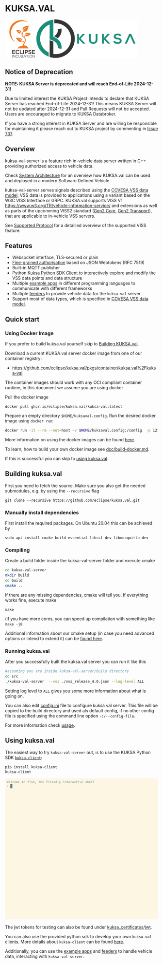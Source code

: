 # KUKSA.VAL
![kuksa.val Logo](../doc/pictures/logo.png)


## Notice of Deprecation

**NOTE: KUKSA Server is deprecated and will reach End-of-Life 2024-12-31!**

Due to limited interest the KUKSA Project intends to declare that KUKSA Server has reached End-of-Life 2024-12-31!
This means KUKSA Server will not be updated after 2024-12-31 and Pull Requests will not
be accepted. Users are encouraged to migrate to KUKSA Databroker.

If you have a strong interest in KUKSA Server and are willing be responsible for maintaining it please reach out to KUKSA project by commenting in
[Issue 737](https://github.com/eclipse/kuksa.val/issues/737).

## Overview

kuksa-val-server is a feature rich in-vehicle data server written in C++ providing authorized access to vehicle data.


Check [System Architecture](../doc/system-architecture.md) for an overview how KUKSA.val can be used and deployed in a modern Software Defined Vehicle.

kuksa-val-server serves signals described using the [COVESA VSS data model](https://github.com/COVESA/vehicle_signal_specification). VSS data is provided to applications using a variant based on the W3C VISS Interface or GRPC. KUKSA.val supports VISS V1 https://www.w3.org/TR/vehicle-information-service/ and extensions as well as parts of the upcomming VISS2 standard ([Gen2 Core](https://raw.githack.com/w3c/automotive/gh-pages/spec/VISSv2_Core.html), [Gen2 Transport](https://raw.githack.com/w3c/automotive/gh-pages/spec/VISSv2_Transport.html)), that are applicable to in-vehicle VSS servers.

See [Supported Protocol](../doc/protocol/README.md) for a detailled overview of the supported VISS feature.

## Features
 - Websocket interface, TLS-secured or plain
 - [Fine-grained authorisation](../doc/KUKSA.val_server/jwt.md) based on JSON Webtokens (RFC 7519)
 - Built-in MQTT publisher
 - Python [Kuksa Python SDK Client](https://github.com/eclipse-kuksa/kuksa-python-sdk) to interactively explore and modify the VSS data points and data structure
 - Multiple [example apps](../kuksa_apps) in different programming languages to communicate with different frameworks
 - Multiple [feeders](https://github.com/eclipse/kuksa.val.feeders/tree/main) to provide vehicle data for the `kuksa.val` server
 - Support most of data types, which is specified in [COVESA VSS data model](https://covesa.github.io/vehicle_signal_specification/rule_set/data_entry/data_types/).


## Quick start

### Using Docker Image
If you prefer to build kuksa.val yourself skip to [Building KUKSA.val](#building-kuksaval).

Download a current KUKSA.val server docker image from one of our container registry:

- https://github.com/eclipse/kuksa.val/pkgs/container/kuksa.val%2Fkuksa-val

The container images should work with any OCI compliant container runtime, in this document we assume you are using docker

Pull the docker image

```
docker pull ghcr.io/eclipse/kuksa.val/kuksa-val:latest
```


Prepare an empty directory `$HOME/kuksaval.config`.  Run the desired docker image using `docker run`:

```bash
docker run -it --rm --net=host -v $HOME/kuksaval.config:/config  -p 127.0.0.1:8090:8090 -e LOG_LEVEL=ALL ghcr.io/eclipse/kuksa.val/kuksa-val:master
```

More information on using the docker images can be found [here](../doc/KUKSA.val_server/run-docker.md).

To learn, how to build your own docker image see [doc/build-docker.md](../doc/KUKSA.val_server/build-docker.md).

If this is successful you can skip to [using kuksa.val](#using-kuksaval).

## Building kuksa.val

First you need to fetch the source. Make sure you also get the needed submodules, e.g. by using the `--recursive` flag

```
git clone --recursive https://github.com/eclipse/kuksa.val.git
```

### Manually install dependencies
First install the required packages. On Ubuntu 20.04 this can be achieved by

```
sudo apt install cmake build-essential libssl-dev libmosquitto-dev
```


### Compiling
Create a build folder inside the kuksa-val-server folder and execute cmake

```bash
cd kuksa-val-server
mkdir build
cd build
cmake ..
```
If there are any missing dependencies, cmake will tell you. If everything works fine, execute make

```
make
```

(if you have more cores, you can speed up compilation with something like  `make -j8`

Additional information about our cmake setup (in case you need advanced options or intend to extend it) can be [found here](../doc/KUKSA.val_server/cmake.md).

### Running kuksa.val
After you successfully built the kuksa.val server you can run it like this

```bash
#assuming you are inside kuksa-val-server/build directory
cd src
./kuksa-val-server  --vss ./vss_release_4.0.json --log-level ALL

```
Setting log level to `ALL` gives you some more information about what is going on.

You can also edit [config.ini](./config.ini) file to configure kuksa val server. This file will be copied to the build directory and used als default config,
if no other config file is specified using the command line option `-c/--config-file`.

For more information check [usage](../doc/KUKSA.val_server/usage.md).

## Using kuksa.val
The easiest way to try `kuksa-val-server` out, is to use the KUKSA Python SDK [`kuksa-client`](https://github.com/eclipse-kuksa/kuksa-python-sdk):

```
pip install kuksa-client
kuksa-client
```

![try kuksa-client out](../doc/pictures/testclient_basic.gif "test client usage")

The jwt tokens for testing can also be found under [kuksa_certificates/jwt](../kuksa_certificates/jwt).

You can also use the provided python sdk to develop your own `kuksa.val` clients. More details about `kuksa-client` can be found [here](https://github.com/eclipse-kuksa/kuksa-python-sdk).

Additionally, you can use the [example apps](../kuksa_apps) and [feeders](https://github.com/eclipse/kuksa.val.feeders/tree/main) to handle vehicle data, interacting with `kuksa-val-server`.
